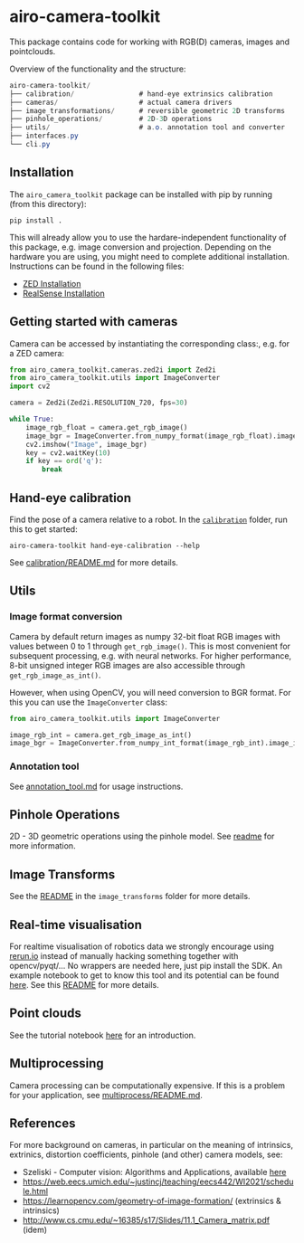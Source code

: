 # airo-camera-toolkit
This package contains code for working with RGB(D) cameras, images and pointclouds.


Overview of the functionality and the structure:
```cs
airo-camera-toolkit/
├── calibration/                # hand-eye extrinsics calibration
├── cameras/                    # actual camera drivers
├── image_transformations/      # reversible geometric 2D transforms
├── pinhole_operations/         # 2D-3D operations
├── utils/                      # a.o. annotation tool and converter
├── interfaces.py
└── cli.py
```

## Installation
The `airo_camera_toolkit` package can be installed with pip by running (from this directory):
```
pip install .
```
This will already allow you to use the hardare-independent functionality of this package, e.g. image conversion and projection.
Depending on the hardware you are using, you might need to complete additional installation.
Instructions can be found in the following files:
* [ZED Installation](airo_camera_toolkit/cameras/zed_installation.md)
* [RealSense Installation](airo_camera_toolkit/cameras/realsense_installation.md)

## Getting started with cameras
Camera can be accessed by instantiating the corresponding class:, e.g. for a ZED camera:
```python
from airo_camera_toolkit.cameras.zed2i import Zed2i
from airo_camera_toolkit.utils import ImageConverter
import cv2

camera = Zed2i(Zed2i.RESOLUTION_720, fps=30)

while True:
    image_rgb_float = camera.get_rgb_image()
    image_bgr = ImageConverter.from_numpy_format(image_rgb_float).image_in_opencv_format
    cv2.imshow("Image", image_bgr)
    key = cv2.waitKey(10)
    if key == ord('q'):
        break
```

## Hand-eye calibration

Find the pose of a camera relative to a robot. In the [`calibration`](./airo_camera_toolkit/calibration/) folder, run this to get started:

```shell
airo-camera-toolkit hand-eye-calibration --help
```

See [calibration/README.md](./airo_camera_toolkit/calibration/README.md) for more details.



## Utils

### Image format conversion
Camera by default return images as numpy 32-bit float RGB images with values between 0 to 1 through `get_rgb_image()`.
This is most convenient for subsequent processing, e.g. with neural networks.
For higher performance, 8-bit unsigned integer RGB images are also accessible through `get_rgb_image_as_int()`.

However, when using OpenCV, you will need conversion to BGR format.
For this you can use the `ImageConverter` class:
```python
from airo_camera_toolkit.utils import ImageConverter

image_rgb_int = camera.get_rgb_image_as_int()
image_bgr = ImageConverter.from_numpy_int_format(image_rgb_int).image_in_opencv_format
```


### Annotation tool

See [annotation_tool.md](./airo_camera_toolkit/annotation_tool.md) for usage instructions.


## Pinhole Operations

2D - 3D geometric operations using the pinhole model. See [readme](./airo_camera_toolkit/pinhole_operations/Readme.md) for more information.


## Image Transforms

See the [README](./airo_camera_toolkit/image_transforms/README.md) in the `image_transforms` folder for more details.

## Real-time visualisation
For realtime visualisation of robotics data we  strongly encourage using [rerun.io](https://www.rerun.io/) instead of manually hacking something together with opencv/pyqt/... No wrappers are needed here, just pip install the SDK. An example notebook to get to know this tool and its potential can be found [here](notebooks/rerun-zed-tutorial.ipynb).
See this [README](./docs/rerun.md) for more details.

## Point clouds
See the tutorial notebook [here](notebooks/point_clouds_tutorial.ipynb) for an introduction.

## Multiprocessing
Camera processing can be computationally expensive.
If this is a problem for your application, see [multiprocess/README.md](./airo_camera_toolkit/cameras/multiprocess/README.md).

## References
For more background on cameras, in particular on the meaning of intrinsics, extrinics, distortion coefficients, pinhole (and other) camera models, see:
- Szeliski - Computer vision: Algorithms and Applications, available [here](https://szeliski.org/Book/)
 - https://web.eecs.umich.edu/~justincj/teaching/eecs442/WI2021/schedule.html
 - https://learnopencv.com/geometry-of-image-formation/ (extrinsics & intrinsics)
 - http://www.cs.cmu.edu/~16385/s17/Slides/11.1_Camera_matrix.pdf (idem)
